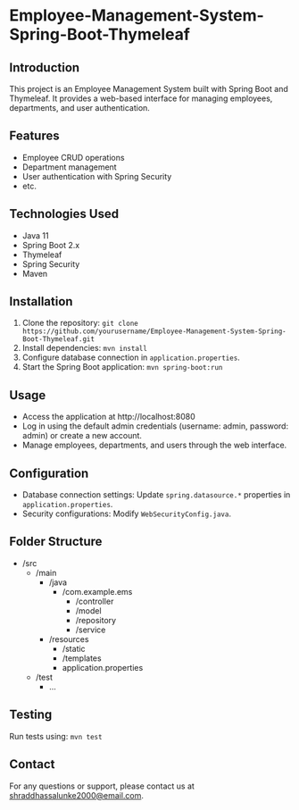 # Employee-Management-System-Spring-Boot-Thymeleaf

## Introduction
This project is an Employee Management System built with Spring Boot and Thymeleaf. It provides a web-based interface for managing employees, departments, and user authentication.

## Features
- Employee CRUD operations
- Department management
- User authentication with Spring Security
- etc.

## Technologies Used
- Java 11
- Spring Boot 2.x
- Thymeleaf
- Spring Security
- Maven

## Installation
1. Clone the repository: `git clone https://github.com/yourusername/Employee-Management-System-Spring-Boot-Thymeleaf.git`
2. Install dependencies: `mvn install`
3. Configure database connection in `application.properties`.
4. Start the Spring Boot application: `mvn spring-boot:run`

## Usage
- Access the application at http://localhost:8080
- Log in using the default admin credentials (username: admin, password: admin) or create a new account.
- Manage employees, departments, and users through the web interface.

## Configuration
- Database connection settings: Update `spring.datasource.*` properties in `application.properties`.
- Security configurations: Modify `WebSecurityConfig.java`.

## Folder Structure
- /src
  - /main
    - /java
      - /com.example.ems
        - /controller
        - /model
        - /repository
        - /service
    - /resources
      - /static
      - /templates
      - application.properties
  - /test
    - ...

## Testing
Run tests using: `mvn test`

## Contact
For any questions or support, please contact us at shraddhassalunke2000@email.com.

